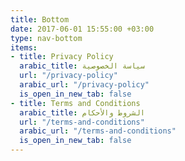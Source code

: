 ```yaml
---
title: Bottom
date: 2017-06-01 15:55:00 +03:00
type: nav-bottom
items:
- title: Privacy Policy
  arabic_title: سياسة الخصوصية
  url: "/privacy-policy"
  arabic_url: "/privacy-policy"
  is_open_in_new_tab: false
- title: Terms and Conditions
  arabic_title: الشروط والأحكام
  url: "/terms-and-conditions"
  arabic_url: "/terms-and-conditions"
  is_open_in_new_tab: false
---
```



